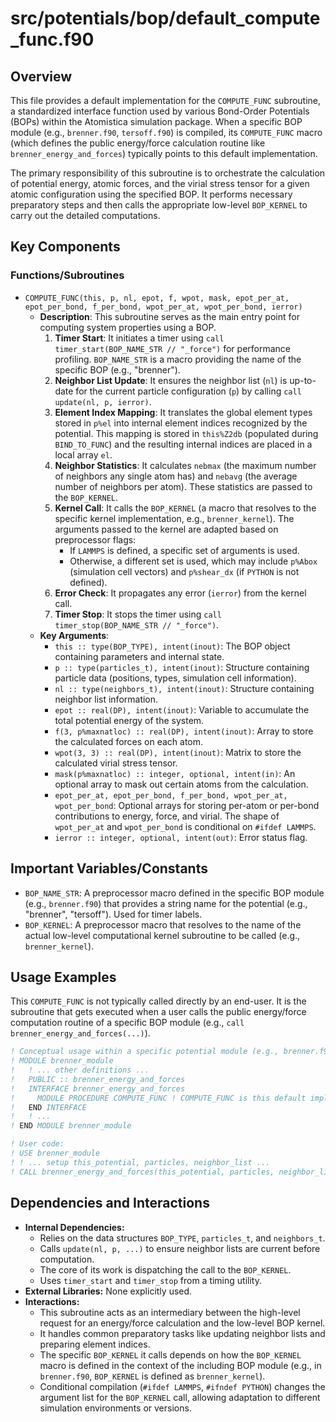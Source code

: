 # src/potentials/bop/default_compute_func.f90

## Overview

This file provides a default implementation for the `COMPUTE_FUNC` subroutine, a standardized interface function used by various Bond-Order Potentials (BOPs) within the Atomistica simulation package. When a specific BOP module (e.g., `brenner.f90`, `tersoff.f90`) is compiled, its `COMPUTE_FUNC` macro (which defines the public energy/force calculation routine like `brenner_energy_and_forces`) typically points to this default implementation.

The primary responsibility of this subroutine is to orchestrate the calculation of potential energy, atomic forces, and the virial stress tensor for a given atomic configuration using the specified BOP. It performs necessary preparatory steps and then calls the appropriate low-level `BOP_KERNEL` to carry out the detailed computations.

## Key Components

### Functions/Subroutines

*   `COMPUTE_FUNC(this, p, nl, epot, f, wpot, mask, epot_per_at, epot_per_bond, f_per_bond, wpot_per_at, wpot_per_bond, ierror)`
    *   **Description**: This subroutine serves as the main entry point for computing system properties using a BOP.
        1.  **Timer Start**: It initiates a timer using `call timer_start(BOP_NAME_STR // "_force")` for performance profiling. `BOP_NAME_STR` is a macro providing the name of the specific BOP (e.g., "brenner").
        2.  **Neighbor List Update**: It ensures the neighbor list (`nl`) is up-to-date for the current particle configuration (`p`) by calling `call update(nl, p, ierror)`.
        3.  **Element Index Mapping**: It translates the global element types stored in `p%el` into internal element indices recognized by the potential. This mapping is stored in `this%Z2db` (populated during `BIND_TO_FUNC`) and the resulting internal indices are placed in a local array `el`.
        4.  **Neighbor Statistics**: It calculates `nebmax` (the maximum number of neighbors any single atom has) and `nebavg` (the average number of neighbors per atom). These statistics are passed to the `BOP_KERNEL`.
        5.  **Kernel Call**: It calls the `BOP_KERNEL` (a macro that resolves to the specific kernel implementation, e.g., `brenner_kernel`). The arguments passed to the kernel are adapted based on preprocessor flags:
            *   If `LAMMPS` is defined, a specific set of arguments is used.
            *   Otherwise, a different set is used, which may include `p%Abox` (simulation cell vectors) and `p%shear_dx` (if `PYTHON` is not defined).
        6.  **Error Check**: It propagates any error (`ierror`) from the kernel call.
        7.  **Timer Stop**: It stops the timer using `call timer_stop(BOP_NAME_STR // "_force")`.
    *   **Key Arguments**:
        *   `this :: type(BOP_TYPE), intent(inout)`: The BOP object containing parameters and internal state.
        *   `p :: type(particles_t), intent(inout)`: Structure containing particle data (positions, types, simulation cell information).
        *   `nl :: type(neighbors_t), intent(inout)`: Structure containing neighbor list information.
        *   `epot :: real(DP), intent(inout)`: Variable to accumulate the total potential energy of the system.
        *   `f(3, p%maxnatloc) :: real(DP), intent(inout)`: Array to store the calculated forces on each atom.
        *   `wpot(3, 3) :: real(DP), intent(inout)`: Matrix to store the calculated virial stress tensor.
        *   `mask(p%maxnatloc) :: integer, optional, intent(in)`: An optional array to mask out certain atoms from the calculation.
        *   `epot_per_at, epot_per_bond, f_per_bond, wpot_per_at, wpot_per_bond`: Optional arrays for storing per-atom or per-bond contributions to energy, force, and virial. The shape of `wpot_per_at` and `wpot_per_bond` is conditional on `#ifdef LAMMPS`.
        *   `ierror :: integer, optional, intent(out)`: Error status flag.

## Important Variables/Constants

*   `BOP_NAME_STR`: A preprocessor macro defined in the specific BOP module (e.g., `brenner.f90`) that provides a string name for the potential (e.g., "brenner", "tersoff"). Used for timer labels.
*   `BOP_KERNEL`: A preprocessor macro that resolves to the name of the actual low-level computational kernel subroutine to be called (e.g., `brenner_kernel`).

## Usage Examples

This `COMPUTE_FUNC` is not typically called directly by an end-user. It is the subroutine that gets executed when a user calls the public energy/force computation routine of a specific BOP module (e.g., `call brenner_energy_and_forces(...)`).

```fortran
! Conceptual usage within a specific potential module (e.g., brenner.f90)
! MODULE brenner_module
!   ! ... other definitions ...
!   PUBLIC :: brenner_energy_and_forces
!   INTERFACE brenner_energy_and_forces
!     MODULE PROCEDURE COMPUTE_FUNC ! COMPUTE_FUNC is this default implementation
!   END INTERFACE
!   ! ...
! END MODULE brenner_module

! User code:
! USE brenner_module
! ! ... setup this_potential, particles, neighbor_list ...
! CALL brenner_energy_and_forces(this_potential, particles, neighbor_list, energy, forces, virial)
```

## Dependencies and Interactions

*   **Internal Dependencies:**
    *   Relies on the data structures `BOP_TYPE`, `particles_t`, and `neighbors_t`.
    *   Calls `update(nl, p, ...)` to ensure neighbor lists are current before computation.
    *   The core of its work is dispatching the call to the `BOP_KERNEL`.
    *   Uses `timer_start` and `timer_stop` from a timing utility.
*   **External Libraries:** None explicitly used.
*   **Interactions:**
    *   This subroutine acts as an intermediary between the high-level request for an energy/force calculation and the low-level BOP kernel.
    *   It handles common preparatory tasks like updating neighbor lists and preparing element indices.
    *   The specific `BOP_KERNEL` it calls depends on how the `BOP_KERNEL` macro is defined in the context of the including BOP module (e.g., in `brenner.f90`, `BOP_KERNEL` is defined as `brenner_kernel`).
    *   Conditional compilation (`#ifdef LAMMPS`, `#ifndef PYTHON`) changes the argument list for the `BOP_KERNEL` call, allowing adaptation to different simulation environments or versions.
```

